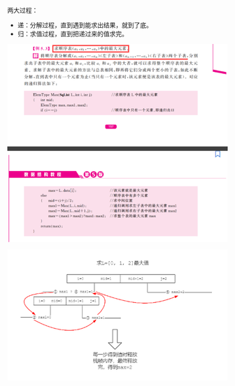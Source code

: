 两大过程：

- 递：分解过程，直到遇到能求出结果，就到了底。
- 归：求值过程，直到把递过来的值求完。



![递归例题](../img/递归例题.png)



![递归](../img/递归.png)